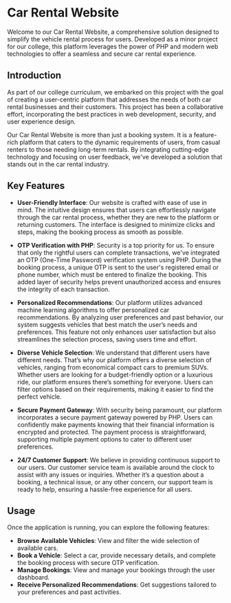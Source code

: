 # Car Rental Website

Welcome to our Car Rental Website, a comprehensive solution designed to simplify the vehicle rental process for users. Developed as a minor project for our college, this platform leverages the power of PHP and modern web technologies to offer a seamless and secure car rental experience.

## Introduction

As part of our college curriculum, we embarked on this project with the goal of creating a user-centric platform that addresses the needs of both car rental businesses and their customers. This project has been a collaborative effort, incorporating the best practices in web development, security, and user experience design.

Our Car Rental Website is more than just a booking system. It is a feature-rich platform that caters to the dynamic requirements of users, from casual renters to those needing long-term rentals. By integrating cutting-edge technology and focusing on user feedback, we've developed a solution that stands out in the car rental industry.

## Key Features

- **User-Friendly Interface**: Our website is crafted with ease of use in mind. The intuitive design ensures that users can effortlessly navigate through the car rental process, whether they are new to the platform or returning customers. The interface is designed to minimize clicks and steps, making the booking process as smooth as possible.

- **OTP Verification with PHP**: Security is a top priority for us. To ensure that only the rightful users can complete transactions, we've integrated an OTP (One-Time Password) verification system using PHP. During the booking process, a unique OTP is sent to the user's registered email or phone number, which must be entered to finalize the booking. This added layer of security helps prevent unauthorized access and ensures the integrity of each transaction.

- **Personalized Recommendations**: Our platform utilizes advanced machine learning algorithms to offer personalized car recommendations. By analyzing user preferences and past behavior, our system suggests vehicles that best match the user’s needs and preferences. This feature not only enhances user satisfaction but also streamlines the selection process, saving users time and effort.

- **Diverse Vehicle Selection**: We understand that different users have different needs. That’s why our platform offers a diverse selection of vehicles, ranging from economical compact cars to premium SUVs. Whether users are looking for a budget-friendly option or a luxurious ride, our platform ensures there’s something for everyone. Users can filter options based on their requirements, making it easier to find the perfect vehicle.

- **Secure Payment Gateway**: With security being paramount, our platform incorporates a secure payment gateway powered by PHP. Users can confidently make payments knowing that their financial information is encrypted and protected. The payment process is straightforward, supporting multiple payment options to cater to different user preferences.

- **24/7 Customer Support**: We believe in providing continuous support to our users. Our customer service team is available around the clock to assist with any issues or inquiries. Whether it’s a question about a booking, a technical issue, or any other concern, our support team is ready to help, ensuring a hassle-free experience for all users.

## Usage

Once the application is running, you can explore the following features:

- **Browse Available Vehicles**: View and filter the wide selection of available cars.
- **Book a Vehicle**: Select a car, provide necessary details, and complete the booking process with secure OTP verification.
- **Manage Bookings**: View and manage your bookings through the user dashboard.
- **Receive Personalized Recommendations**: Get suggestions tailored to your preferences and past activities.


